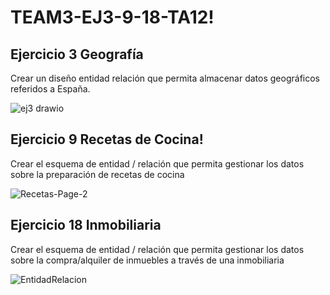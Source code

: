 # TEAM3-EJ3-9-18-TA12!



## Ejercicio 3 Geografía


Crear un diseño entidad relación que permita almacenar datos geográficos referidos a España.


![ej3 drawio](https://user-images.githubusercontent.com/19403472/164406181-4353e789-aad1-444c-87cc-ab2b24001e10.png)





## Ejercicio 9 Recetas de Cocina!


Crear el esquema de entidad / relación que permita gestionar los datos sobre la preparación de recetas de cocina


![Recetas-Page-2](https://user-images.githubusercontent.com/99056015/164423725-482f750a-0cb8-41ef-9cd5-2e8e04251f4f.jpeg)








## Ejercicio 18 Inmobiliaria

Crear el esquema de entidad / relación que permita gestionar los datos sobre la compra/alquiler de inmuebles a través de una inmobiliaria

![EntidadRelacion](https://user-images.githubusercontent.com/71872946/164405189-d414176c-0bde-4321-a326-842c8df2bc65.JPG)
